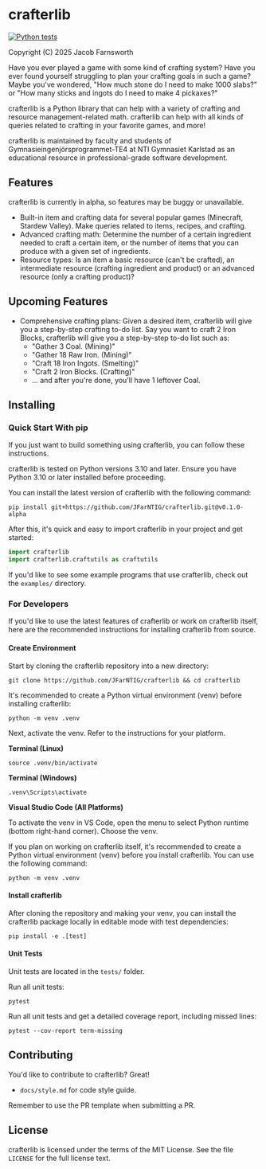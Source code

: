 # crafterlib

[![Python tests](https://github.com/JFarNTIG/crafterlib/actions/workflows/ci.yml/badge.svg)](https://github.com/JFarNTIG/crafterlib/actions/workflows/ci.yml)

Copyright (C) 2025 Jacob Farnsworth

Have you ever played a game with some kind of crafting system? Have you ever found yourself struggling to plan your crafting goals in such a game? Maybe you've wondered, "How much stone do I need to make 1000 slabs?" or "How many sticks and ingots do I need to make 4 pickaxes?"

crafterlib is a Python library that can help with a variety of crafting and resource management-related math. crafterlib can help with all kinds of queries related to crafting in your favorite games, and more!

crafterlib is maintained by faculty and students of Gymnasieingenjörsprogrammet-TE4 at NTI Gymnasiet Karlstad as an educational resource in professional-grade software development.

## Features

crafterlib is currently in alpha, so features may be buggy or unavailable.

* Built-in item and crafting data for several popular games (Minecraft, Stardew Valley). Make queries related to items, recipes, and crafting.
* Advanced crafting math: Determine the number of a certain ingredient needed to craft a certain item, or the number of items that you can produce with a given set of ingredients.
* Resource types: Is an item a basic resource (can't be crafted), an intermediate resource (crafting ingredient and product) or an advanced resource (only a crafting product)?

## Upcoming Features

* Comprehensive crafting plans: Given a desired item, crafterlib will give you a step-by-step crafting to-do list. Say you want to craft 2 Iron Blocks, crafterlib will give you a step-by-step to-do list such as:
  - "Gather 3 Coal. (Mining)"
  - "Gather 18 Raw Iron. (Mining)"
  - "Craft 18 Iron Ingots. (Smelting)"
  - "Craft 2 Iron Blocks. (Crafting)"
  - ... and after you're done, you'll have 1 leftover Coal.

## Installing

### Quick Start With pip

If you just want to build something using crafterlib, you can follow these instructions.

crafterlib is tested on Python versions 3.10 and later. Ensure you have Python 3.10 or later installed before proceeding.

You can install the latest version of crafterlib with the following command:

```
pip install git+https://github.com/JFarNTIG/crafterlib.git@v0.1.0-alpha
```

After this, it's quick and easy to import crafterlib in your project and get started:

```python
import crafterlib
import crafterlib.craftutils as craftutils
```

If you'd like to see some example programs that use crafterlib, check out the `examples/` directory.


### For Developers

If you'd like to use the latest features of crafterlib or work on crafterlib itself, here are the recommended instructions for installing crafterlib from source.

#### Create Environment

Start by cloning the crafterlib repository into a new directory:

```
git clone https://github.com/JFarNTIG/crafterlib && cd crafterlib
```

It's recommended to create a Python virtual environment (venv) before installing crafterlib:
```
python -m venv .venv
```

Next, activate the venv. Refer to the instructions for your platform.

**Terminal (Linux)**
```
source .venv/bin/activate
```

**Terminal (Windows)**
```
.venv\Scripts\activate
```

**Visual Studio Code (All Platforms)**

To activate the venv in VS Code, open the menu to select Python runtime (bottom right-hand corner). Choose the venv.

If you plan on working on crafterlib itself, it's recommended to create a Python virtual environment (venv) before you install crafterlib. You can use the following command:
```
python -m venv .venv
```

#### Install crafterlib

After cloning the repository and making your venv, you can install the crafterlib package locally in editable mode with test dependencies:

```
pip install -e .[test]
```

#### Unit Tests

Unit tests are located in the `tests/` folder.

Run all unit tests:
```
pytest
```

Run all unit tests and get a detailed coverage report, including missed lines:
```
pytest --cov-report term-missing
```

## Contributing

You'd like to contribute to crafterlib? Great!

* `docs/style.md` for code style guide.

Remember to use the PR template when submitting a PR.

## License

crafterlib is licensed under the terms of the MIT License. See the file `LICENSE` for the full license text.
